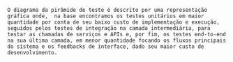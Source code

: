 	O diagrama da pirâmide de teste é descrito por uma representação gráfica onde,  na base encontramos os testes unitários em maior quantidade por conta de seu baixo custo de implementação e execução, seguidos pelos testes de integração na camada intermediária, para testar as chamadas de serviços e APIs e, por fim, os testes end-to-end na sua última camada, em menor quantidade focando os fluxos principais do sistema e os feedbacks de interface, dado seu maior custo de desenvolvimento.
  
  
